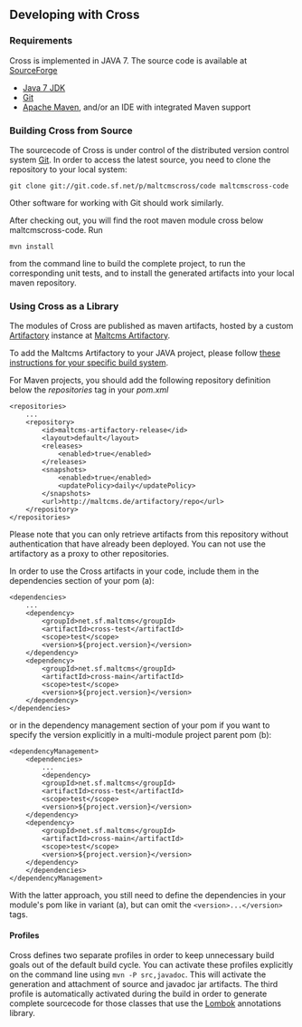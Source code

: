 ## Developing with Cross

### Requirements

Cross is implemented in JAVA 7. The source code is available at [SourceForge](http://sf.net/p/maltcmscross)

- [Java 7 JDK](http://www.oracle.com/technetwork/java/javase/downloads/index.html?ssSourceSiteId=otnjp)
- [Git](http://git-scm.com/)
- [Apache Maven](http://maven.apache.org/), and/or an IDE with integrated Maven support

### Building Cross from Source 

The sourcecode of Cross is under control of the distributed version control system [Git](http://git-scm.com/).
In order to access the latest source, you need to clone the repository to your local system:

    
    git clone git://git.code.sf.net/p/maltcmscross/code maltcmscross-code
    

Other software for working with Git should work similarly. 

After checking out, you will find the root maven module cross below maltcmscross-code. 
Run

    
    mvn install
    

from the command line to build the complete project, to run the corresponding unit tests, and to install 
the generated artifacts into your local maven repository.

### Using Cross as a Library

The modules of Cross are published as maven artifacts, hosted 
by a custom [Artifactory](http://www.jfrog.com/home/v_artifactory_opensource_overview) instance
at [Maltcms Artifactory](http://maltcms.de/artifactory).

To add the Maltcms Artifactory to your JAVA project, please follow [these instructions for your 
specific build system](http://maltcms.de/artifactory/webapp/mavensettings.html).

For Maven projects, you should add the following repository definition below the _repositories_ tag 
in your _pom.xml_

    <repositories>
        ...
        <repository>
            <id>maltcms-artifactory-release</id>
            <layout>default</layout>
            <releases>
                <enabled>true</enabled>
            </releases>
            <snapshots>
                <enabled>true</enabled>
                <updatePolicy>daily</updatePolicy>
            </snapshots>
            <url>http://maltcms.de/artifactory/repo</url>
        </repository>
    </repositories>

Please note that you can only retrieve artifacts from this repository without authentication that have 
already been deployed. You can not use the artifactory as a proxy to other repositories.

In order to use the Cross artifacts in your code, include them in the dependencies section of your pom (a):

    <dependencies>
        ...
        <dependency>
            <groupId>net.sf.maltcms</groupId>
            <artifactId>cross-test</artifactId>
            <scope>test</scope>
            <version>${project.version}</version>
        </dependency>
        <dependency>
            <groupId>net.sf.maltcms</groupId>
            <artifactId>cross-main</artifactId>
            <scope>test</scope>
            <version>${project.version}</version>
        </dependency>
    </dependencies>

or in the dependency management section of your pom if you want to specify the version explicitly in a multi-module project parent pom (b):

    <dependencyManagement>
        <dependencies>
            ...
            <dependency>
            <groupId>net.sf.maltcms</groupId>
            <artifactId>cross-test</artifactId>
            <scope>test</scope>
            <version>${project.version}</version>
        </dependency>
        <dependency>
            <groupId>net.sf.maltcms</groupId>
            <artifactId>cross-main</artifactId>
            <scope>test</scope>
            <version>${project.version}</version>
        </dependency>
        </dependencies>
    </dependencyManagement>

With the latter approach, you still need to define the dependencies in your module's pom like in variant (a), but can omit the ``<version>...</version>`` tags.

#### Profiles

Cross defines two separate profiles in order to keep unnecessary build goals out of the default build cycle. You can activate these profiles explicitly on the command 
line using ``mvn -P src,javadoc``. This will activate the generation and attachment of source and javadoc jar artifacts. The third profile is automatically activated during 
the build in order to generate complete sourcecode for those classes that use the [Lombok](http://projectlombok.org) annotations library.
